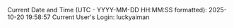Current Date and Time (UTC - YYYY-MM-DD HH:MM:SS formatted): 2025-10-20 19:58:57
Current User's Login: luckyaiman
